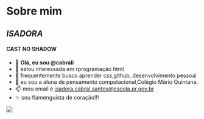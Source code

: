 # Sobre mim
## *ISADORA*
#### CAST NO SHADOW
- 👋 **Olá, eu sou @cabrali**
- 👀 estou interessada em rprogramação html
- 🌱 frequentemente busco aprender css,github, desenvolvimento pessoal
- 💞️ eu sou a aluna de pensamento computacional,Colégio Mário Quintana.
- 📫 meu email é isadora.cabral.santos@escola.pr.gov.br
- ✨ sou  flamenguista de coração!!!


![](https://br.trace.tv/wp-content/uploads/2021/05/giphy-9.gif)

